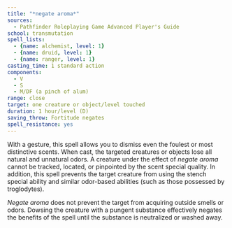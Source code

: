 ```yaml
---
title: "*negate aroma*"
sources:
  - Pathfinder Roleplaying Game Advanced Player's Guide
school: transmutation
spell_lists:
  - {name: alchemist, level: 1}
  - {name: druid, level: 1}
  - {name: ranger, level: 1}
casting_time: 1 standard action
components:
  - V
  - S
  - M/DF (a pinch of alum)
range: close
target: one creature or object/level touched
duration: 1 hour/level (D)
saving_throw: Fortitude negates
spell_resistance: yes
---
```


With a gesture, this spell allows you to dismiss even the foulest or most distinctive scents. When cast, the targeted creatures or objects lose all natural and unnatural odors. A creature under the effect of *negate aroma* cannot be tracked, located, or pinpointed by the scent special quality. In addition, this spell prevents the target creature from using the stench special ability and similar odor-based abilities (such as those possessed by troglodytes).

*Negate aroma* does not prevent the target from acquiring outside smells or odors. Dowsing the creature with a pungent substance effectively negates the benefits of the spell until the substance is neutralized or washed away.


